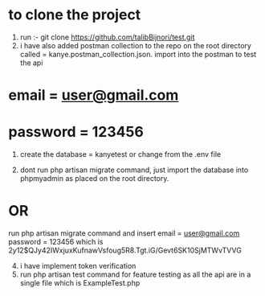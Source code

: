 # to clone the project
1. run :- git clone https://github.com/talibBijnori/test.git
2. i have also added postman collection to the repo on the root directory called = kanye.postman_collection.json.
import into the postman to test the api

# email = user@gmail.com
# password = 123456


1. create the database = kanyetest 
    or change from the .env file

2. dont run php artisan migrate command, just import the database into phpmyadmin as placed on the root directory.
 #          OR
 run php artisan migrate command and insert 
  email = user@gmail.com
  password = 123456 which is    $2y$12$QJy42IWxjuxKufnawVsfoug5R8.Tgt.iG/Gevt6SK10SjMTWvTVVG

4. i have implement token verification 
5. run php artisan test command for feature testing as all the api are in a single file which is ExampleTest.php


